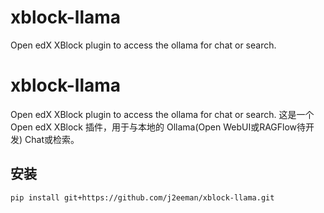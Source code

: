 # xblock-llama
Open edX XBlock plugin to access the ollama for chat or search.

# xblock-llama
Open edX XBlock plugin to access the ollama for chat or search.
这是一个 Open edX XBlock 插件，用于与本地的 Ollama(Open WebUI或RAGFlow待开发) Chat或检索。

## 安装

```bash
pip install git+https://github.com/j2eeman/xblock-llama.git